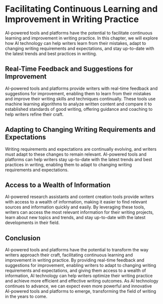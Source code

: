 Facilitating Continuous Learning and Improvement in Writing Practice
===========================================================================================================================

AI-powered tools and platforms have the potential to facilitate continuous learning and improvement in writing practice. In this chapter, we will explore how AI technology can help writers learn from their mistakes, adapt to changing writing requirements and expectations, and stay up-to-date with the latest trends and best practices in writing.

Real-Time Feedback and Suggestions for Improvement
--------------------------------------------------

AI-powered tools and platforms provide writers with real-time feedback and suggestions for improvement, enabling them to learn from their mistakes and improve their writing skills and techniques continually. These tools use machine learning algorithms to analyze written content and compare it to established standards of good writing, offering guidance and coaching to help writers refine their craft.

Adapting to Changing Writing Requirements and Expectations
----------------------------------------------------------

Writing requirements and expectations are continually evolving, and writers must adapt to these changes to remain relevant. AI-powered tools and platforms can help writers stay up-to-date with the latest trends and best practices in writing, enabling them to adapt to changing writing requirements and expectations.

Access to a Wealth of Information
---------------------------------

AI-powered research assistants and content creation tools provide writers with access to a wealth of information, making it easier to find relevant sources and information quickly and easily. By leveraging these tools, writers can access the most relevant information for their writing projects, learn about new topics and trends, and stay up-to-date with the latest developments in their field.

Conclusion
----------

AI-powered tools and platforms have the potential to transform the way writers approach their craft, facilitating continuous learning and improvement in writing practice. By providing real-time feedback and suggestions for improvement, enabling writers to adapt to changing writing requirements and expectations, and giving them access to a wealth of information, AI technology can help writers optimize their writing practice and achieve more efficient and effective writing outcomes. As AI technology continues to advance, we can expect even more powerful and innovative AI-powered tools and platforms to emerge, transforming the field of writing in the years to come.
